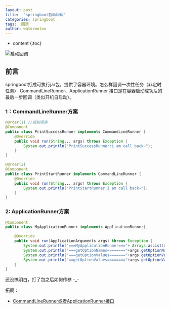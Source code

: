 ```yaml
---
layout: post
title:  "springboot启动回调"
categories: springboot
tags:  回调
author: watermelon
---
```

* content
{:toc}

![启动回调](https://wx3.sinaimg.cn/mw1024/005xB1vLly1fyja583uxrj30k00b9mzm.jpg)
## 前言
springboot打成可执行jar包，提供了容器环境。怎么样回调一次性任务（非定时任务）
CommandLineRunner、ApplicationRunner 接口是在容器启动成功后的最后一步回调（类似开机自启动）。






### 1：CommandLineRunner方案
```java
@Order(1) //控制顺序
@Component
public class PrintSuccessRunner implements CommandLineRunner {
    @Override
    public void run(String... args) throws Exception {
        System.out.println("PrintSuccessRunner:i am call back~");
    }
}
```

```java
@Order(2)
@Component
public class PrintStartRunner implements CommandLineRunner {
    @Override
    public void run(String... args) throws Exception {
        System.out.println("PrintStartRunner:i am call back~");
    }
}
```

### 2: ApplicationRunner方案
```java
@Component
public class MyApplicationRunner implements ApplicationRunner{

    @Override
    public void run(ApplicationArguments args) throws Exception {
        System.out.println("===MyApplicationRunner==="+ Arrays.asList(args.getSourceArgs()));
        System.out.println("===getOptionNames========"+args.getOptionNames());
        System.out.println("===getOptionValues======="+args.getOptionValues("foo"));
        System.out.println("==getOptionValues========"+args.getOptionValues("developer.name"));
    }
}
```
还没搞明白，打了包之后如何传参 -_-

拓展：
* [CommandLineRunner或者ApplicationRunner接口](https://www.jianshu.com/p/5d4ffe267596)  



